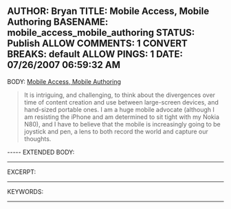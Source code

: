 AUTHOR: Bryan
TITLE: Mobile Access, Mobile Authoring
BASENAME: mobile_access_mobile_authoring
STATUS: Publish
ALLOW COMMENTS: 1
CONVERT BREAKS: __default__
ALLOW PINGS: 1
DATE: 07/26/2007 06:59:32 AM
-----
BODY:
<a title="Mobile Access, Mobile Authoring" href="http://radar.oreilly.com/archives/2007/07/mobile_access_m.html">Mobile Access, Mobile Authoring</a>

<blockquote>It is intriguing, and challenging, to think about the divergences over time of content creation and use between large-screen devices, and hand-sized portable ones. I am a huge mobile advocate (although I am resisting the iPhone and am determined to sit tight with my Nokia N80), and I have to believe that the mobile is increasingly going to be joystick and pen, a lens to both record the world and capture our thoughts.</blockquote>
-----
EXTENDED BODY:

-----
EXCERPT:

-----
KEYWORDS:

-----


